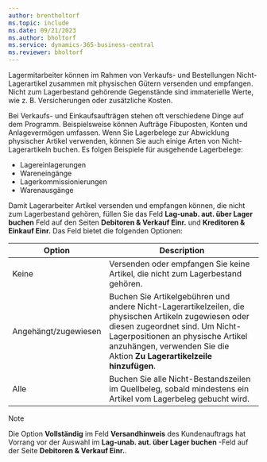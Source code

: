 ```yaml
---
author: brentholtorf
ms.topic: include
ms.date: 09/21/2023
ms.author: bholtorf
ms.service: dynamics-365-business-central
ms.reviewer: bholtorf
---
```


Lagermitarbeiter können im Rahmen von Verkaufs- und Bestellungen Nicht-Lagerartikel zusammen mit physischen Gütern versenden und empfangen. Nicht zum Lagerbestand gehörende Gegenstände sind immaterielle Werte, wie z. B. Versicherungen oder zusätzliche Kosten.

Bei Verkaufs- und Einkaufsaufträgen stehen oft verschiedene Dinge auf dem Programm. Beispielsweise können Aufträge Fibuposten, Konten und Anlagevermögen umfassen. Wenn Sie Lagerbelege zur Abwicklung physischer Artikel verwenden, können Sie auch einige Arten von Nicht-Lagerartikeln buchen. Es folgen Beispiele für ausgehende Lagerbelege:

* Lagereinlagerungen
* Wareneingänge
* Lagerkommissionierungen
* Warenausgänge

Damit Lagerarbeiter Artikel versenden und empfangen können, die nicht zum Lagerbestand gehören, füllen Sie das Feld **Lag-unab. aut. über Lager buchen** Feld auf den Seiten **Debitoren & Verkauf Einr.** und **Kreditoren & Einkauf Einr.** Das Feld bietet die folgenden Optionen:

|Option  |Description  |
|---------|---------|
|Keine     |Versenden oder empfangen Sie keine Artikel, die nicht zum Lagerbestand gehören.         |
|Angehängt/zugewiesen     | Buchen Sie Artikelgebühren und andere Nicht-Lagerartikelzeilen, die physischen Artikeln zugewiesen oder diesen zugeordnet sind. Um Nicht-Lagerpositionen an physische Artikel anzuhängen, verwenden Sie die Aktion **Zu Lagerartikelzeile hinzufügen**.        |
|Alle     | Buchen Sie alle Nicht-Bestandszeilen im Quellbeleg, sobald mindestens ein Artikel vom Lagerbeleg gebucht wird.        |

> [!NOTE]
> Die Option **Vollständig** im Feld **Versandhinweis** des Kundenauftrags hat Vorrang vor der Auswahl im **Lag-unab. aut. über Lager buchen** -Feld auf der Seite **Debitoren & Verkauf Einr.**.